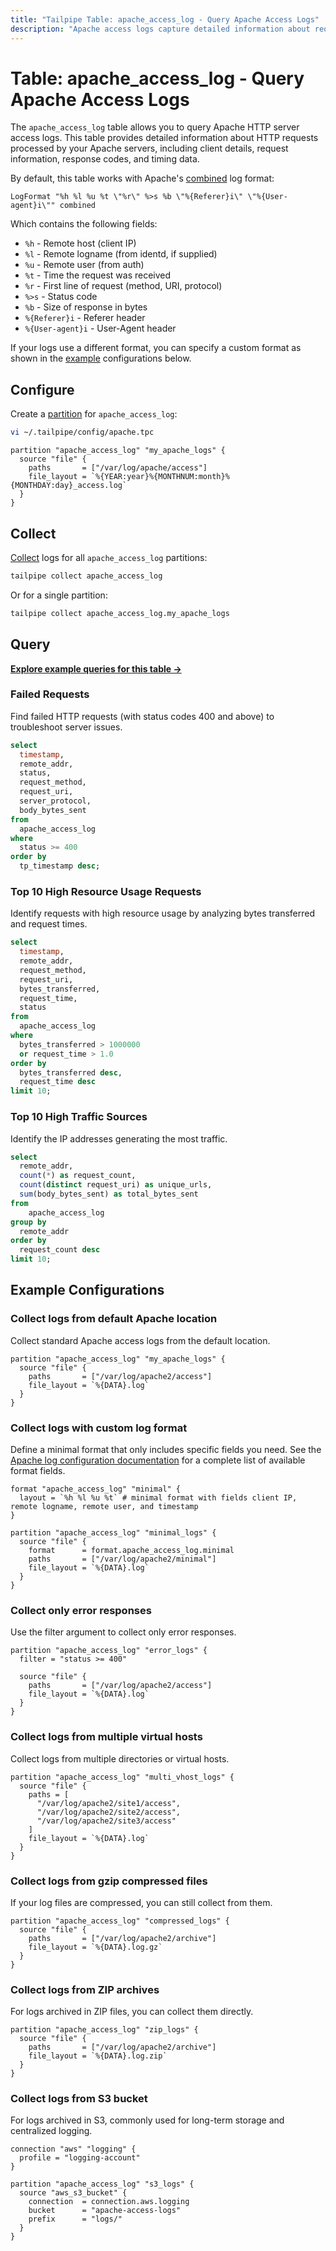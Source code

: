 ```yaml
---
title: "Tailpipe Table: apache_access_log - Query Apache Access Logs"
description: "Apache access logs capture detailed information about requests processed by the Apache HTTP server. This table provides a structured representation of the log data, including request details, client information, response codes, and processing times."
---
```


# Table: apache_access_log - Query Apache Access Logs

The `apache_access_log` table allows you to query Apache HTTP server access logs. This table provides detailed information about HTTP requests processed by your Apache servers, including client details, request information, response codes, and timing data.

By default, this table works with Apache's [combined](https://httpd.apache.org/docs/2.4/logs.html#accesslog) log format:

```
LogFormat "%h %l %u %t \"%r\" %>s %b \"%{Referer}i\" \"%{User-agent}i\"" combined
```

Which contains the following fields:
- `%h` - Remote host (client IP)
- `%l` - Remote logname (from identd, if supplied)
- `%u` - Remote user (from auth)
- `%t` - Time the request was received
- `%r` - First line of request (method, URI, protocol)
- `%>s` - Status code
- `%b` - Size of response in bytes
- `%{Referer}i` - Referer header
- `%{User-agent}i` - User-Agent header

If your logs use a different format, you can specify a custom format as shown in the [example](https://hub.tailpipe.io/plugins/turbot/apache/tables/apache_access_log#collect-logs-with-custom-log-format) configurations below.

## Configure

Create a [partition](https://tailpipe.io/docs/manage/partition) for `apache_access_log`:

```sh
vi ~/.tailpipe/config/apache.tpc
```

```hcl
partition "apache_access_log" "my_apache_logs" {
  source "file" {
    paths       = ["/var/log/apache/access"]
    file_layout = `%{YEAR:year}%{MONTHNUM:month}%{MONTHDAY:day}_access.log`
  }
}
```

## Collect

[Collect](https://tailpipe.io/docs/manage/collection) logs for all `apache_access_log` partitions:

```sh
tailpipe collect apache_access_log
```

Or for a single partition:

```sh
tailpipe collect apache_access_log.my_apache_logs
```

## Query

**[Explore example queries for this table →](https://hub.tailpipe.io/plugins/turbot/apache/queries/apache_access_log)**

### Failed Requests

Find failed HTTP requests (with status codes 400 and above) to troubleshoot server issues.

```sql
select
  timestamp,
  remote_addr,
  status,
  request_method,
  request_uri,
  server_protocol,
  body_bytes_sent
from
  apache_access_log
where
  status >= 400
order by
  tp_timestamp desc;
```

### Top 10 High Resource Usage Requests

Identify requests with high resource usage by analyzing bytes transferred and request times.

```sql
select
  timestamp,
  remote_addr,
  request_method,
  request_uri,
  bytes_transferred,
  request_time,
  status
from
  apache_access_log
where
  bytes_transferred > 1000000
  or request_time > 1.0
order by
  bytes_transferred desc,
  request_time desc
limit 10;
```

### Top 10 High Traffic Sources

Identify the IP addresses generating the most traffic.

```sql
select
  remote_addr,
  count(*) as request_count,
  count(distinct request_uri) as unique_urls,
  sum(body_bytes_sent) as total_bytes_sent
from
    apache_access_log
group by
  remote_addr
order by
  request_count desc
limit 10;
```

## Example Configurations

### Collect logs from default Apache location

Collect standard Apache access logs from the default location.

```hcl
partition "apache_access_log" "my_apache_logs" {
  source "file" {
    paths       = ["/var/log/apache2/access"]
    file_layout = `%{DATA}.log`
  }
}
```

### Collect logs with custom log format

Define a minimal format that only includes specific fields you need. See the [Apache log configuration documentation](https://httpd.apache.org/docs/current/mod/mod_log_config.html#formats) for a complete list of available format fields.

```hcl
format "apache_access_log" "minimal" {
  layout = `%h %l %u %t` # minimal format with fields client IP, remote logname, remote user, and timestamp
}

partition "apache_access_log" "minimal_logs" {
  source "file" {
    format      = format.apache_access_log.minimal
    paths       = ["/var/log/apache2/minimal"]
    file_layout = `%{DATA}.log`
  }
}
```

### Collect only error responses

Use the filter argument to collect only error responses.

```hcl
partition "apache_access_log" "error_logs" {
  filter = "status >= 400"
  
  source "file" {
    paths       = ["/var/log/apache2/access"]
    file_layout = `%{DATA}.log`
  }
}
```

### Collect logs from multiple virtual hosts

Collect logs from multiple directories or virtual hosts.

```hcl
partition "apache_access_log" "multi_vhost_logs" {
  source "file" {
    paths = [
      "/var/log/apache2/site1/access",
      "/var/log/apache2/site2/access",
      "/var/log/apache2/site3/access"
    ]
    file_layout = `%{DATA}.log`
  }
}
```

### Collect logs from gzip compressed files

If your log files are compressed, you can still collect from them.

```hcl
partition "apache_access_log" "compressed_logs" {
  source "file" {
    paths       = ["/var/log/apache2/archive"]
    file_layout = `%{DATA}.log.gz`
  }
}
```

### Collect logs from ZIP archives

For logs archived in ZIP files, you can collect them directly.

```hcl
partition "apache_access_log" "zip_logs" {
  source "file" {
    paths       = ["/var/log/apache2/archive"]
    file_layout = `%{DATA}.log.zip`
  }
}
```

### Collect logs from S3 bucket

For logs archived in S3, commonly used for long-term storage and centralized logging.

```hcl
connection "aws" "logging" {
  profile = "logging-account"
}

partition "apache_access_log" "s3_logs" {
  source "aws_s3_bucket" {
    connection  = connection.aws.logging
    bucket      = "apache-access-logs"
    prefix      = "logs/"
  }
}
```
